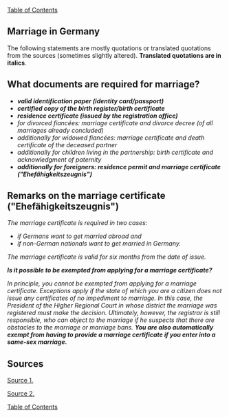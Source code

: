 [Table of Contents](Readme.md)

Marriage in Germany
-

The following statements are mostly quotations or translated quotations from the sources (sometimes slightly altered). **Translated quotations are in italics**.

What documents are required for marriage?
-

* ***valid identification paper (identity card/passport)***
* ***certified copy of the birth register/birth certificate***
* ***residence certificate (issued by the registration office)***
* *for divorced fiancées: marriage certificate and divorce decree (of all marriages already concluded)*
* *additionally for widowed fiancées: marriage certificate and death certificate of the deceased partner*
* *additionally for children living in the partnership: birth certificate and acknowledgment of paternity*
* ***additionally for foreigners: residence permit and marriage certificate ("Ehefähigkeitszeugnis")***

Remarks on the marriage certificate ("Ehefähigkeitszeugnis")
-

*The marriage certificate is required in two cases:*

* *if Germans want to get married abroad and*
* *if non-German nationals want to get married in Germany.*

*The marriage certificate is valid for six months from the date of issue.*

***Is it possible to be exempted from applying for a marriage certificate?***

*In principle, you cannot be exempted from applying for a marriage certificate. Exceptions apply if the state of which you are a citizen does not issue any certificates of no impediment to marriage. In this case, the President of the Higher Regional Court in whose district the marriage was registered must make the decision. Ultimately, however, the registrar is still responsible, who can object to the marriage if he suspects that there are obstacles to the marriage or marriage bans.* ***You are also automatically exempt from having to provide a marriage certificate if you enter into a same-sex marriage.***


Sources
-

[Source 1.](https://www.antrag24.de/c/deutsche-staatsbuergerschaft-heiraten/)

[Source 2.](https://www.antrag24.de/c/ehefaehigkeitszeugnis/)

[Table of Contents](Readme.md)
